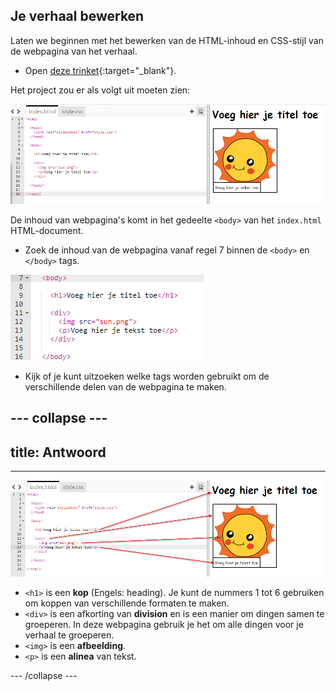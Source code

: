 ## Je verhaal bewerken

Laten we beginnen met het bewerken van de HTML-inhoud en CSS-stijl van de webpagina van het verhaal.

+ Open [deze trinket](https://trinket.io/html/d2199c8569){:target="_blank"}.

Het project zou er als volgt uit moeten zien:

![screenshot](images/story-starter.png)

De inhoud van webpagina's komt in het gedeelte `<body>` van het `index.html` HTML-document.

+ Zoek de inhoud van de webpagina vanaf regel 7 binnen de `<body>` en `</body>` tags.

![screenshot](images/story-html.png)

+ Kijk of je kunt uitzoeken welke tags worden gebruikt om de verschillende delen van de webpagina te maken.

--- collapse ---
---
## title: Antwoord
---
![screenshot](images/story-elements.png)

+ `<h1>` is een **kop** (Engels: heading). Je kunt de nummers 1 tot 6 gebruiken om koppen van verschillende formaten te maken.
+ `<div>` is een afkorting van **division** en is een manier om dingen samen te groeperen. In deze webpagina gebruik je het om alle dingen voor je verhaal te groeperen.
+ `<img>` is een **afbeelding**.
+ `<p>` is een **alinea** van tekst.

--- /collapse ---